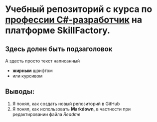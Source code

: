 # Учебный репозиторий с курса по [профессии C#-разработчик](https://skillfactory.ru/csharp) на платформе SkillFactory.

## Здесь долен быть подзаголовок

А здесть просто текст написанный 
* **жирным** шрифтом
* или курсивом

## Выводы:
1. Я понял, как создать новый репозиторий в GitHub
2. Я понял, как использовать **Markdown**, в частности при редактировании файла *Readme*
